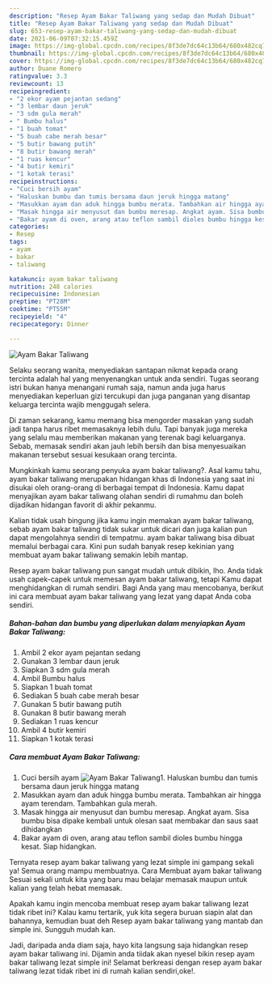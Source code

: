 ```yaml
---
description: "Resep Ayam Bakar Taliwang yang sedap dan Mudah Dibuat"
title: "Resep Ayam Bakar Taliwang yang sedap dan Mudah Dibuat"
slug: 653-resep-ayam-bakar-taliwang-yang-sedap-dan-mudah-dibuat
date: 2021-06-09T07:32:15.459Z
image: https://img-global.cpcdn.com/recipes/8f3de7dc64c13b64/680x482cq70/ayam-bakar-taliwang-foto-resep-utama.jpg
thumbnail: https://img-global.cpcdn.com/recipes/8f3de7dc64c13b64/680x482cq70/ayam-bakar-taliwang-foto-resep-utama.jpg
cover: https://img-global.cpcdn.com/recipes/8f3de7dc64c13b64/680x482cq70/ayam-bakar-taliwang-foto-resep-utama.jpg
author: Duane Romero
ratingvalue: 3.3
reviewcount: 13
recipeingredient:
- "2 ekor ayam pejantan sedang"
- "3 lembar daun jeruk"
- "3 sdm gula merah"
- " Bumbu halus"
- "1 buah tomat"
- "5 buah cabe merah besar"
- "5 butir bawang putih"
- "8 butir bawang merah"
- "1 ruas kencur"
- "4 butir kemiri"
- "1 kotak terasi"
recipeinstructions:
- "Cuci bersih ayam"
- "Haluskan bumbu dan tumis bersama daun jeruk hingga matang"
- "Masukkan ayam dan aduk hingga bumbu merata. Tambahkan air hingga ayam terendam. Tambahkan gula merah."
- "Masak hingga air menyusut dan bumbu meresap. Angkat ayam. Sisa bumbu bisa dipake kembali untuk olesan saat membakar dan saus saat dihidangkan"
- "Bakar ayam di oven, arang atau teflon sambil dioles bumbu hingga kesat. Siap hidangkan."
categories:
- Resep
tags:
- ayam
- bakar
- taliwang

katakunci: ayam bakar taliwang 
nutrition: 248 calories
recipecuisine: Indonesian
preptime: "PT28M"
cooktime: "PT55M"
recipeyield: "4"
recipecategory: Dinner

---
```



![Ayam Bakar Taliwang](https://img-global.cpcdn.com/recipes/8f3de7dc64c13b64/680x482cq70/ayam-bakar-taliwang-foto-resep-utama.jpg)

Selaku seorang wanita, menyediakan santapan nikmat kepada orang tercinta adalah hal yang menyenangkan untuk anda sendiri. Tugas seorang istri bukan hanya menangani rumah saja, namun anda juga harus menyediakan keperluan gizi tercukupi dan juga panganan yang disantap keluarga tercinta wajib menggugah selera.

Di zaman  sekarang, kamu memang bisa mengorder masakan yang sudah jadi tanpa harus ribet memasaknya lebih dulu. Tapi banyak juga mereka yang selalu mau memberikan makanan yang terenak bagi keluarganya. Sebab, memasak sendiri akan jauh lebih bersih dan bisa menyesuaikan makanan tersebut sesuai kesukaan orang tercinta. 



Mungkinkah kamu seorang penyuka ayam bakar taliwang?. Asal kamu tahu, ayam bakar taliwang merupakan hidangan khas di Indonesia yang saat ini disukai oleh orang-orang di berbagai tempat di Indonesia. Kamu dapat menyajikan ayam bakar taliwang olahan sendiri di rumahmu dan boleh dijadikan hidangan favorit di akhir pekanmu.

Kalian tidak usah bingung jika kamu ingin memakan ayam bakar taliwang, sebab ayam bakar taliwang tidak sukar untuk dicari dan juga kalian pun dapat mengolahnya sendiri di tempatmu. ayam bakar taliwang bisa dibuat memalui berbagai cara. Kini pun sudah banyak resep kekinian yang membuat ayam bakar taliwang semakin lebih mantap.

Resep ayam bakar taliwang pun sangat mudah untuk dibikin, lho. Anda tidak usah capek-capek untuk memesan ayam bakar taliwang, tetapi Kamu dapat menghidangkan di rumah sendiri. Bagi Anda yang mau mencobanya, berikut ini cara membuat ayam bakar taliwang yang lezat yang dapat Anda coba sendiri.

<!--inarticleads1-->

##### Bahan-bahan dan bumbu yang diperlukan dalam menyiapkan Ayam Bakar Taliwang:

1. Ambil 2 ekor ayam pejantan sedang
1. Gunakan 3 lembar daun jeruk
1. Siapkan 3 sdm gula merah
1. Ambil  Bumbu halus
1. Siapkan 1 buah tomat
1. Sediakan 5 buah cabe merah besar
1. Gunakan 5 butir bawang putih
1. Gunakan 8 butir bawang merah
1. Sediakan 1 ruas kencur
1. Ambil 4 butir kemiri
1. Siapkan 1 kotak terasi




<!--inarticleads2-->

##### Cara membuat Ayam Bakar Taliwang:

1. Cuci bersih ayam
<img src="https://img-global.cpcdn.com/steps/9b9d8bbfd9dc7ae3/160x128cq70/ayam-bakar-taliwang-langkah-memasak-1-foto.jpg" alt="Ayam Bakar Taliwang">1. Haluskan bumbu dan tumis bersama daun jeruk hingga matang
1. Masukkan ayam dan aduk hingga bumbu merata. Tambahkan air hingga ayam terendam. Tambahkan gula merah.
1. Masak hingga air menyusut dan bumbu meresap. Angkat ayam. Sisa bumbu bisa dipake kembali untuk olesan saat membakar dan saus saat dihidangkan
1. Bakar ayam di oven, arang atau teflon sambil dioles bumbu hingga kesat. Siap hidangkan.




Ternyata resep ayam bakar taliwang yang lezat simple ini gampang sekali ya! Semua orang mampu membuatnya. Cara Membuat ayam bakar taliwang Sesuai sekali untuk kita yang baru mau belajar memasak maupun untuk kalian yang telah hebat memasak.

Apakah kamu ingin mencoba membuat resep ayam bakar taliwang lezat tidak ribet ini? Kalau kamu tertarik, yuk kita segera buruan siapin alat dan bahannya, kemudian buat deh Resep ayam bakar taliwang yang mantab dan simple ini. Sungguh mudah kan. 

Jadi, daripada anda diam saja, hayo kita langsung saja hidangkan resep ayam bakar taliwang ini. Dijamin anda tiidak akan nyesel bikin resep ayam bakar taliwang lezat simple ini! Selamat berkreasi dengan resep ayam bakar taliwang lezat tidak ribet ini di rumah kalian sendiri,oke!.

